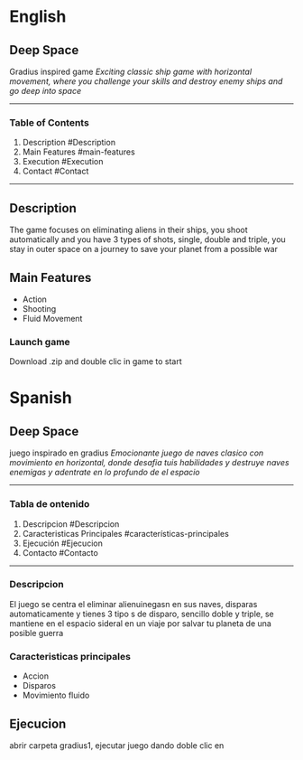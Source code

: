 # English 


## **Deep Space**
Gradius inspired game
*Exciting classic ship game with horizontal movement, where you challenge your skills and destroy enemy ships and go deep into space*

---

### Table of Contents
1. Description #Description
2. Main Features #main-features
3. Execution #Execution
4. Contact #Contact

---

## Description
The game focuses on eliminating aliens in their ships, you shoot automatically and you have 3 types of shots, single, double and triple, you stay in outer space on a journey to save your planet from a possible war

## Main Features
- Action
- Shooting
- Fluid Movement

### Launch game
Download .zip and double clic in game to start

# Spanish 


## **Deep Space** 
juego inspirado en gradius 
*Emocionante juego de naves clasico con movimiento en horizontal, donde desafia tuis habilidades y destruye naves enemigas y adentrate en lo profundo de el espacio*

--- 

### Tabla de ontenido
1. Descripcion #Descripcion
2. Caracteristicas Principales #características-principales
3. Ejecución #Ejecucion
4. Contacto #Contacto

---

### Descripcion
El juego se centra el eliminar alienuinegasn en sus naves, disparas automaticamente y tienes 3 tipo s de disparo, sencillo doble y triple, se mantiene en el espacio sideral en un viaje por salvar tu planeta de una posible guerra


### Caracteristicas principales
- Accion
- Disparos
- Movimiento fluido

## Ejecucion
abrir carpeta gradius1, ejecutar juego dando doble clic en 
